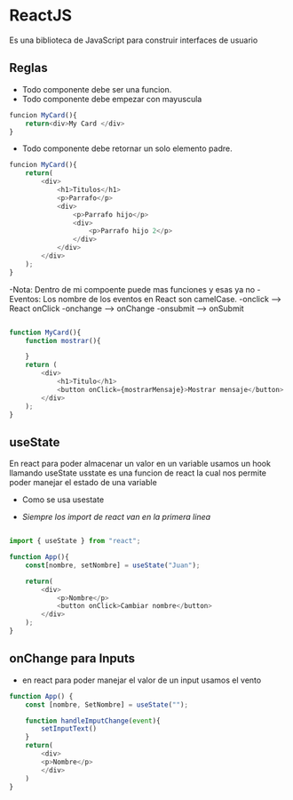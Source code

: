 # ReactJS
Es una biblioteca de JavaScript para construir interfaces de usuario

## Reglas
- Todo componente debe ser una funcion.
- Todo componente debe empezar con mayuscula

```js
funcion MyCard(){
    return<div>My Card </div>
}

```

- Todo componente debe retornar un solo elemento padre.

```js
funcion MyCard(){
    return(
        <div>
            <h1>Titulos</h1>
            <p>Parrafo</p>
            <div>
                <p>Parrafo hijo</p>
                <div>
                    <p>Parrafo hijo 2</p>
                </div>
            </div>
        </div>
    );
}

```
-Nota: Dentro de mi compoente puede mas funciones y esas ya no
-Eventos: Los nombre de los eventos en React son camelCase.
    -onclick --> React  onClick
    -onchange --> onChange
    -onsubmit --> onSubmit


```js

function MyCard(){
    function mostrar(){

    }
    return (
        <div>
            <h1>Titulo</h1>
            <button onClick={mostrarMensaje}>Mostrar mensaje</button>
        </div>
    );
}
```
## useState

En react para poder almacenar un valor en un variable
usamos un hook llamando useState
usstate es una funcion de react la cual nos permite poder manejar el estado de una variable

- Como se usa usestate

- *Siempre los import de react van en la primera linea*

```js

import { useState } from "react";

function App(){
    const[nombre, setNombre] = useState("Juan");

    return(
        <div>
            <p>Nombre</p>
            <button onClick>Cambiar nombre</button>
        </div>
    );
}
```


## onChange para Inputs
- en react para poder manejar el valor de un input usamos el vento 

```js
function App() {
    const [nombre, SetNombre] = useState("");

    function handleImputChange(event){
        setInputText()
    }
    return(
        <div>
        <p>Nombre</p>
        </div>
    ) 
}